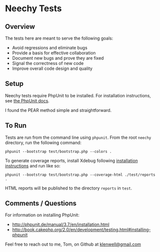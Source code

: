# Neechy Tests

## Overview
The tests here are meant to serve the following goals:

- Avoid regressions and eliminate bugs
- Provide a basis for effective collaboration
- Document new bugs and prove they are fixed
- Signal the correctness of new code
- Improve overall code design and quality


## Setup
Neechy tests require PhpUnit to be installed. For installation instructions, see [the PhpUnit docs](http://phpunit.de/manual/3.7/en/installation.html).

I found the PEAR method simple and straightforward.


## To Run
Tests are run from the command line using `phpunit`. From the root `neechy` directory, run the following command:

    phpunit --bootstrap test/bootstrap.php --colors .

To generate coverage reports, install Xdebug following [installation instructions](http://xdebug.org/docs/install) and run like so:

    phpunit --bootstrap test/bootstrap.php --coverage-html ./test/reports .

HTML reports will be published to the directory `reports` in `test`.


## Comments / Questions
For information on installing PhpUnit:

- http://phpunit.de/manual/3.7/en/installation.html
- http://book.cakephp.org/2.0/en/development/testing.html#installing-phpunit

Feel free to reach out to me, Tom, on Github at [klenwell@gmail.com](https://github.com/klenwell)
